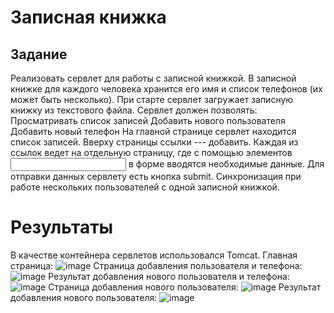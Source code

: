# Записная книжка
## Задание 
Реализовать сервлет для работы с записной книжкой. В записной книжке для каждого человека хранится его имя и список телефонов (их может быть несколько). При старте сервлет загружает записную книжку из текстового файла. Сервлет должен позволять:
Просматривать список записей
Добавить нового пользователя
Добавить новый телефон
На главной странице сервлет находится список записей. Вверху страницы ссылки --- добавить. Каждая из ссылок ведет на отдельную страницу, где с помощью элементов <input type="text" name="username" /> в форме вводятся необходимые данные. Для отправки данных сервлету есть кнопка submit. 
Синхронизация при работе нескольких пользователей с одной записной книжкой.
# Результаты
В качестве контейнера сервлетов использовался Tomcat.
Главная страница:
![image](https://github.com/user-attachments/assets/c8136050-b7e7-4b2a-bd31-08962b081bc2)
Страница добавления пользователя и телефона:
![image](https://github.com/user-attachments/assets/a698cc68-6856-4786-9e21-cce013bce4fc)
Результат добавления нового пользователя и телефона:
![image](https://github.com/user-attachments/assets/b6f893d5-32de-4272-9045-710d4edc72e8)
Страница добавления нового пользователя:
![image](https://github.com/user-attachments/assets/c4faf1db-9b56-4f7c-82d9-4c13d354de17)
Результат добавления нового пользователя:
![image](https://github.com/user-attachments/assets/f2a11087-4af8-4781-99a3-cc8c2e69259d)
